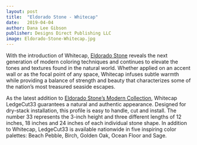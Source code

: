 ```yaml
---
layout: post
title:  "Eldorado Stone - Whitecap"
date:   2019-04-04
author: Dana Lee Gibson
publisher: Designs Direct Publishing LLC
image: Eldorado-Stone-Whitecap.jpg
---
```


With the introduction of Whitecap, [Eldorado Stone](http://eldoradostone.com) reveals the next generation of modern coloring techniques and continues to elevate the tones and textures found in the natural world. Whether applied on an accent wall or as the focal point of any space, Whitecap infuses subtle warmth while providing a balance of strength and beauty that characterizes some of the nation’s most treasured seaside escapes.

As the latest addition to [Eldorado Stone’s Modern Collection](http://eldoradostone.com), Whitecap LedgeCut33 guarantees a natural and authentic appearance. Designed for dry-stack installation, this profile is easy to handle, cut and install. The number 33 represents the 3-inch height and three different lengths of 12 inches, 18 inches and 24 inches of each individual stone shape. In addition to Whitecap, LedgeCut33 is available nationwide in five inspiring color palettes: Beach Pebble, Birch, Golden Oak, Ocean Floor and Sage.
